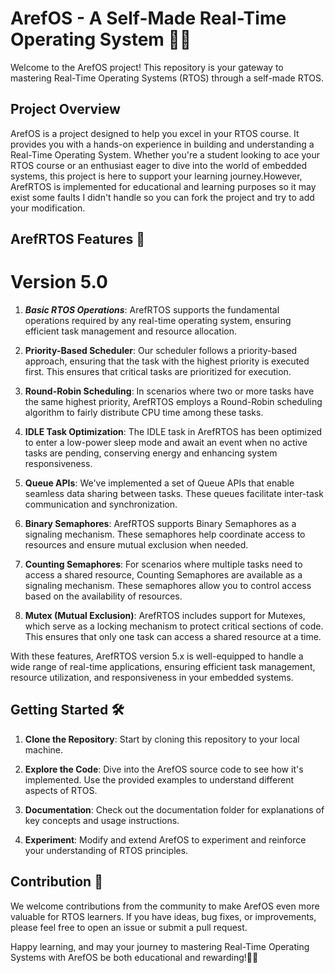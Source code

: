 # ArefOS - A Self-Made Real-Time Operating System 👨‍💻

Welcome to the ArefOS project! This repository is your gateway to mastering Real-Time Operating Systems (RTOS) through a self-made RTOS.

## Project Overview

ArefOS is a project designed to help you excel in your RTOS course. It provides you with a hands-on experience in building and understanding a Real-Time Operating System. Whether you're a student looking to ace your RTOS course or an enthusiast eager to dive into the world of embedded systems, this project is here to support your learning journey.However, ArefRTOS is implemented for educational and learning purposes so it may exist some faults I didn't handle so you can fork the project and try to add your modification.

## ArefRTOS Features 🚀
#  Version 5.0

1. ***Basic RTOS Operations***: ArefRTOS supports the fundamental operations required by any real-time operating system, ensuring efficient task management and resource allocation.

2. **Priority-Based Scheduler**: Our scheduler follows a priority-based approach, ensuring that the task with the highest priority is executed first. This ensures that critical tasks are prioritized for execution.

3. **Round-Robin Scheduling**: In scenarios where two or more tasks have the same highest priority, ArefRTOS employs a Round-Robin scheduling algorithm to fairly distribute CPU time among these tasks.

4. **IDLE Task Optimization**: The IDLE task in ArefRTOS has been optimized to enter a low-power sleep mode and await an event when no active tasks are pending, conserving energy and enhancing system responsiveness.

5. **Queue APIs**: We've implemented a set of Queue APIs that enable seamless data sharing between tasks. These queues facilitate inter-task communication and synchronization.

6. **Binary Semaphores**: ArefRTOS supports Binary Semaphores as a signaling mechanism. These semaphores help coordinate access to resources and ensure mutual exclusion when needed.

7. **Counting Semaphores**: For scenarios where multiple tasks need to access a shared resource, Counting Semaphores are available as a signaling mechanism. These semaphores allow you to control access based on the availability of resources.

8. **Mutex (Mutual Exclusion)**: ArefRTOS includes support for Mutexes, which serve as a locking mechanism to protect critical sections of code. This ensures that only one task can access a shared resource at a time.

With these features, ArefRTOS version 5.x is well-equipped to handle a wide range of real-time applications, ensuring efficient task management, resource utilization, and responsiveness in your embedded systems.


## Getting Started 🛠️

1. **Clone the Repository**: Start by cloning this repository to your local machine.

2. **Explore the Code**: Dive into the ArefOS source code to see how it's implemented. Use the provided examples to understand different aspects of RTOS.

3. **Documentation**: Check out the documentation folder for explanations of key concepts and usage instructions.

4. **Experiment**: Modify and extend ArefOS to experiment and reinforce your understanding of RTOS principles.

## Contribution 🤝

We welcome contributions from the community to make ArefOS even more valuable for RTOS learners. If you have ideas, bug fixes, or improvements, please feel free to open an issue or submit a pull request.

Happy learning, and may your journey to mastering Real-Time Operating Systems with ArefOS be both educational and rewarding!👩‍🚀
